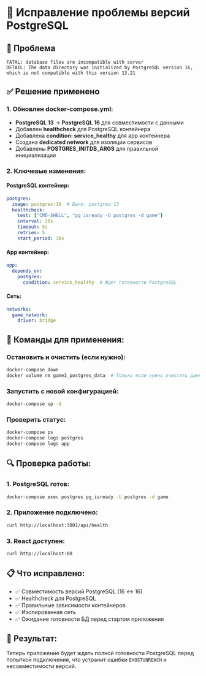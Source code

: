 # 🔧 Исправление проблемы версий PostgreSQL

## 🚨 Проблема
```
FATAL: database files are incompatible with server
DETAIL: The data directory was initialized by PostgreSQL version 16, which is not compatible with this version 13.21
```

## ✅ Решение применено

### 1. Обновлен docker-compose.yml:
- **PostgreSQL 13** → **PostgreSQL 16** для совместимости с данными
- Добавлен **healthcheck** для PostgreSQL контейнера
- Добавлена **condition: service_healthy** для app контейнера
- Создана **dedicated network** для изоляции сервисов
- Добавлены **POSTGRES_INITDB_ARGS** для правильной инициализации

### 2. Ключевые изменения:

#### PostgreSQL контейнер:
```yaml
postgres:
  image: postgres:16  # Было: postgres:13
  healthcheck:
    test: ["CMD-SHELL", "pg_isready -U postgres -d game"]
    interval: 10s
    timeout: 5s
    retries: 5
    start_period: 30s
```

#### App контейнер:
```yaml
app:
  depends_on:
    postgres:
      condition: service_healthy  # Ждет готовности PostgreSQL
```

#### Сеть:
```yaml
networks:
  game_network:
    driver: bridge
```

## 🚀 Команды для применения:

### Остановить и очистить (если нужно):
```bash
docker-compose down
docker volume rm game3_postgres_data  # Только если нужно очистить данные
```

### Запустить с новой конфигурацией:
```bash
docker-compose up -d
```

### Проверить статус:
```bash
docker-compose ps
docker-compose logs postgres
docker-compose logs app
```

## 🔍 Проверка работы:

### 1. PostgreSQL готов:
```bash
docker-compose exec postgres pg_isready -U postgres -d game
```

### 2. Приложение подключено:
```bash
curl http://localhost:3001/api/health
```

### 3. React доступен:
```bash
curl http://localhost:80
```

## 📋 Что исправлено:
- ✅ Совместимость версий PostgreSQL (16 ↔ 16)
- ✅ Healthcheck для PostgreSQL
- ✅ Правильные зависимости контейнеров
- ✅ Изолированная сеть
- ✅ Ожидание готовности БД перед стартом приложения

## 🎯 Результат:
Теперь приложение будет ждать полной готовности PostgreSQL перед попыткой подключения, что устранит ошибки `EHOSTUNREACH` и несовместимости версий.